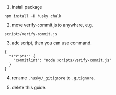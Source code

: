 1. install package
```
npm install -D husky chalk
```

2. move verify-commit.js to anywhere, e.g. 
```
scripts/verify-commit.js
```

3. add script, then you can use command.
```
{
  "scripts": {
    "commitlint": "node scripts/verify-commit.js"
  }
}
```

4. rename `.husky/_gitignore` to `.gitignore`.

5. delete this guide.
